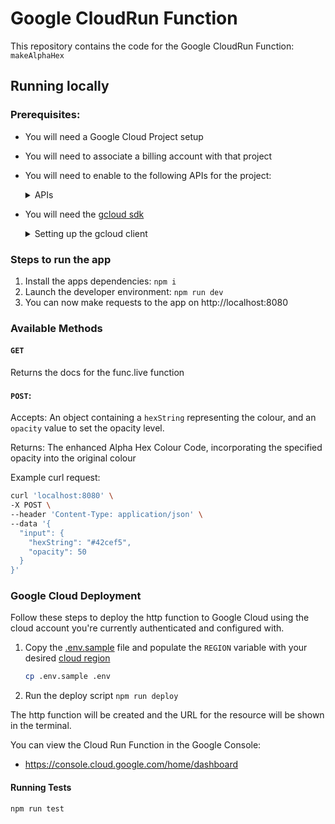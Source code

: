 # Google CloudRun Function

This repository contains the code for the Google CloudRun Function: `makeAlphaHex`

## Running locally

### Prerequisites:

- You will need a Google Cloud Project setup
- You will need to associate a billing account with that project
- You will need to enable to the following APIs for the project:
    <details>
      <summary>APIs</summary>

    - Cloud Functions API
    - Cloud Logging API
    - Cloud Build API
    - Cloud Storage
    - Container Registry API

    </details>
- You will need the [gcloud sdk](https://cloud.google.com/sdk/docs/install)
    <details>
      <summary>Setting up the gcloud client</summary>

    1. Download the [linked installer]((https://cloud.google.com/sdk/docs/install))
    2. Set the location of your Python installation (e.g. ~/.zshrc)
        ```bash
        export CLOUDSDK_PYTHON=/opt/homebrew/bin/python3
        ```
    3. Run the install script
        ```bash
        ./google-cloud-sdk/install.sh
        ```
    4. Resource your rc
        ```bash
        source ~/.zshrc
        ```
    5. Initialise the SDK
      - If this step doesn't work, check your $PATH
      - This step will ask you to set the project all commands relate to, create one using the SDK or Dashboard
        ```bash
        gcloud init
        ```

    </details>

### Steps to run the app

1. Install the apps dependencies: `npm i`
2. Launch the developer environment: `npm run dev`
3. You can now make requests to the app on http://localhost:8080

### Available Methods

#### `GET`

Returns the docs for the func.live function

#### `POST`:

Accepts: An object containing a `hexString` representing the colour, and an `opacity` value to set the opacity level.

Returns: The enhanced Alpha Hex Colour Code, incorporating the specified opacity into the original colour

Example curl request:

```bash
curl 'localhost:8080' \
-X POST \
--header 'Content-Type: application/json' \
--data '{
  "input": {
    "hexString": "#42cef5",
    "opacity": 50
  }
}'
```

### Google Cloud Deployment

Follow these steps to deploy the http function to Google Cloud using the cloud account you're currently authenticated and configured with.

1. Copy the [.env.sample](./.env.sample) file and populate the `REGION` variable with your desired [cloud region](https://cloud.google.com/run/docs/locations)
   ```bash
   cp .env.sample .env
   ```
3. Run the deploy script `npm run deploy`

The http function will be created and the URL for the resource will be shown in the terminal.

You can view the Cloud Run Function in the Google Console:

  - https://console.cloud.google.com/home/dashboard

#### Running Tests

```bash
npm run test
```
